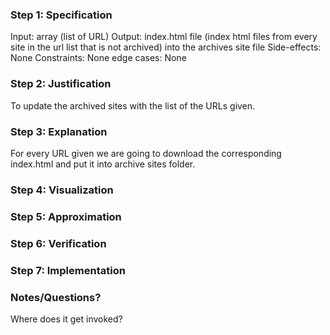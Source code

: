 ### Step 1: Specification
<!--record here -->
Input: array (list of URL)
Output: index.html file (index html files from every site in the url list that is not archived) into the archives site file
Side-effects: None
Constraints: None
edge cases: None

### Step 2: Justification
<!--record here -->
To update the archived sites with the list of the URLs given.

### Step 3: Explanation
<!--record here -->
For every URL given we are going to download the corresponding index.html and put it into archive sites folder.

### Step 4: Visualization
<!--record here -->


### Step 5: Approximation
<!-- record your approximation in the .js file -->

### Step 6: Verification
<!-- record your verification here, or, if you use a whiteboard, upload a photo of yoru whiteboard to this folder  -->

### Step 7: Implementation
<!-- record your implementation in the .js file -->


### Notes/Questions? 
Where does it get invoked? 
